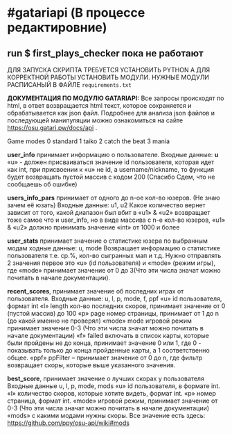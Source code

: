 <h1>#gatariapi (В процессе редактировние)</h1>
<h2>run $ first_plays_checker пока не работают</h2>

ДЛЯ ЗАПУСКА СКРИПТА ТРЕБУЕТСЯ УСТАНОВИТЬ PYTHON
А ДЛЯ КОРРЕКТНОЙ РАБОТЫ УСТАНОВИТЬ МОДУЛИ.
НУЖНЫЕ МОДУЛИ РАСПИСАНЫЙ В ФАЙЛЕ `requirements.txt`


<b>ДОКУМЕНТАЦИЯ ПО МОДУЛЮ GATARIAPI:</b>
Все запросы происходят по html, в ответ возвращается html текст, которое сохраняется и обрабатывается как json файл.
Подробнее для анализа json файлов и последующей манипуляции можно ознакомиться на сайте https://osu.gatari.pw/docs/api .
<p>Game modes
0 standard
1 taiko
2 catch the beat
3 mania</p>

<b>user_info</b> принимает информацию о пользователе.
Входные данные: <b>u</b> 
«u» - должен присваиваться значение id пользователя, которая идет как int, при присвоении к «u» не id, а username/nickname, то функция будет возвращать пустой массив с кодом 200 (Спасибо Сдем, что не сообщаешь об ошибке)

<b>users_info_pars</b> принимает от одного до n-ое кол-во юзеров. (Не знаю зачем её юзать)
Входные данные: u1, u2 
Какое количество вернет зависит от того, какой диапазон был вбит в «u1» & «u2» возвращает тоже самое что и user_info, но в виде массива с n-е кол-во юзеров, «u1» & «u2» должно принимать значение «int» от 1000 и более

<b>user_stats</b> принимает значение о статистике юзера по выбранным модам 
ходные данные: u, mode
Возвращает информацию о статистике пользователя т.е. ср.%, кол-во сыгранных мап и т.д. 
Нужно отправлять 2 значения первое это «u» (id пользователя) и «mode» (режим игры), где «mode»
принимает значение от 0 до 3(Что эти числа значат можно почитать в начале документации).

<b>recent_scores</b>, принимает значение об последних играх от пользователя.
Входные данные: u, l, p, mode, f, ppf
«u» id пользователя, формат int
«l» length кол-во последних скоров, принимает значение от 0 (пустой массив) до 100
«p» page номер страницы, принимает от 1 до n (до какой именно не проверял)
«mode» mode игровой режим принимает значение 0-3 (Что эти числа значат можно почитать в начале документации)
«f» failed включать в список карты, которые были пройдены не до конца, принимает значение 0 или 1, где 0 - показывать только до конца пройденные карты, а 1 соответственно общее.
 «ppf» ppFilter – принимает значение от 0 до n, где фильтр возвращает скоры, которые выше указанного значения.

<b>best_score</b>, принимает значение о лучших скорах у пользователя 
Входные данные u, l, p, mode, mods
«u» id пользователя, в формате int.
«l» количество скоров, которые хотите видеть, формат int.
«p» номер страница, формат int.
«mode» игровой режим, принимает значение от 0-3 (Что эти числа значат можно почитать в начале документации)
«mods» с какими модами нужны скоры. Все значение есть здесь: https://github.com/ppy/osu-api/wiki#mods
